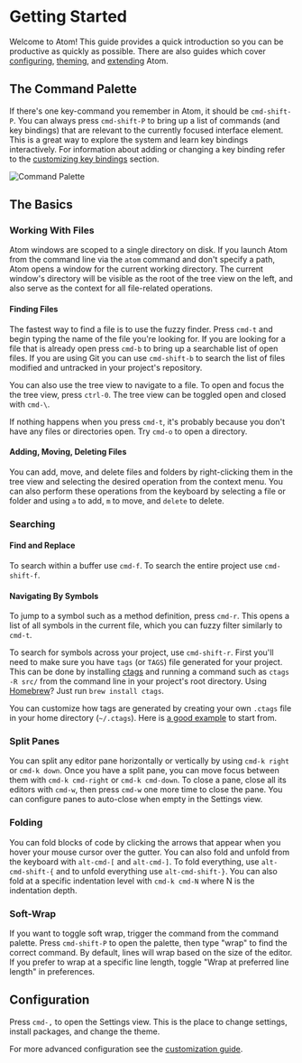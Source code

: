 # Getting Started

Welcome to Atom! This guide provides a quick introduction so you can be
productive as quickly as possible. There are also guides which cover
[configuring], [theming], and [extending] Atom.

## The Command Palette

If there's one key-command you remember in Atom, it should be `cmd-shift-P`. You
can always press `cmd-shift-P` to bring up a list of commands (and key bindings)
that are relevant to the currently focused interface element. This is a great
way to explore the system and learn key bindings interactively. For information
about adding or changing a key binding refer to the [customizing key
bindings][key-bindings] section.

![Command Palette]

## The Basics

### Working With Files

Atom windows are scoped to a single directory on disk. If you launch Atom from
the command line via the `atom` command and don't specify a path, Atom opens a
window for the current working directory. The current window's directory will be
visible as the root of the tree view on the left, and also serve as the context
for all file-related operations.

#### Finding Files

The fastest way to find a file is to use the fuzzy finder. Press `cmd-t` and
begin typing the name of the file you're looking for. If you are looking for a
file that is already open press `cmd-b` to bring up a searchable list of open
files. If you are using Git you can use `cmd-shift-b` to search the list of
files modified and untracked in your project's repository.

You can also use the tree view to navigate to a file. To open and focus the
the tree view, press `ctrl-0`. The tree view can be toggled open and closed with
`cmd-\`.

If nothing happens when you press `cmd-t`, it's probably because you don't have
any files or directories open. Try `cmd-o` to open a directory.

#### Adding, Moving, Deleting Files

You can add, move, and delete files and folders by right-clicking them in the
tree view and selecting the desired operation from the context menu. You can
also perform these operations from the keyboard by selecting a file or folder
and using `a` to add, `m` to move, and `delete` to delete.

### Searching

#### Find and Replace

To search within a buffer use `cmd-f`. To search the entire project use
`cmd-shift-f`.

#### Navigating By Symbols

To jump to a symbol such as a method definition, press `cmd-r`. This opens a
list of all symbols in the current file, which you can fuzzy filter similarly to
`cmd-t`.

To search for symbols across your project, use `cmd-shift-r`. First you'll need
to make sure you have `tags` (or `TAGS`) file generated for your project.
This can be done by installing [ctags](http://ctags.sourceforge.net/) and
running a command such as `ctags -R src/` from the command line in your
project's root directory. Using [Homebrew](http://brew.sh/)? Just run
`brew install ctags`.

You can customize how tags are generated by creating your own `.ctags` file
in your home directory (`~/.ctags`). Here is [a good example][ctags] to start
from.

### Split Panes

You can split any editor pane horizontally or vertically by using `cmd-k right`
or `cmd-k down`. Once you have a split pane, you can move focus between them
with `cmd-k cmd-right` or `cmd-k cmd-down`. To close a pane, close all its
editors with `cmd-w`, then press `cmd-w` one more time to close the pane. You
can configure panes to auto-close when empty in the Settings view.

### Folding

You can fold blocks of code by clicking the arrows that appear when you hover
your mouse cursor over the gutter. You can also fold and unfold from the
keyboard with `alt-cmd-[` and `alt-cmd-]`. To fold everything, use
`alt-cmd-shift-{` and to unfold everything use `alt-cmd-shift-}`. You can also
fold at a specific indentation level with `cmd-k cmd-N` where N is the
indentation depth.

### Soft-Wrap

If you want to toggle soft wrap, trigger the command from the command palette.
Press `cmd-shift-P` to open the palette, then type "wrap" to find the correct
command. By default, lines will wrap based on the size of the editor. If you
prefer to wrap at a specific line length, toggle "Wrap at preferred line length"
in preferences.

## Configuration

Press `cmd-,` to open the Settings view. This is the place to change settings,
install packages, and change the theme.

For more advanced configuration see the [customization guide][customization].

[configuring]: customizing-atom.md
[theming]: creating-a-theme.md
[extending]: creating-a-package.md
[customization]: customizing-atom.md
[key-bindings]: customizing-atom.md#customizing-key-bindings
[command palette]: https://f.cloud.github.com/assets/1424/1091618/ee7c3554-166a-11e3-9955-aaa61bb5509c.png
[ctags]: https://github.com/atom/symbols-view/blob/master/lib/.ctags

